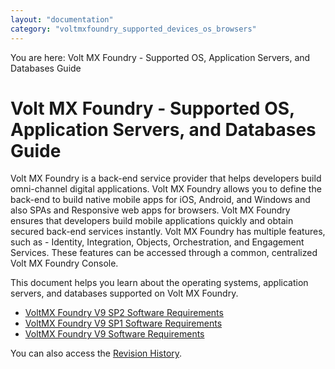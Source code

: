```yaml
---
layout: "documentation"
category: "voltmxfoundry_supported_devices_os_browsers"
---
```

                            

You are here: Volt MX Foundry - Supported OS, Application Servers, and Databases Guide

Volt MX  Foundry - Supported OS, Application Servers, and Databases Guide
=======================================================================

Volt MX  Foundry is a back-end service provider that helps developers build omni-channel digital applications. Volt MX Foundry allows you to define the back-end to build native mobile apps for iOS, Android, and Windows and also SPAs and Responsive web apps for browsers. Volt MX Foundry ensures that developers build mobile applications quickly and obtain secured back-end services instantly. Volt MX Foundry has multiple features, such as - Identity, Integration, Objects, Orchestration, and Engagement Services. These features can be accessed through a common, centralized Volt MX Foundry Console.

This document helps you learn about the operating systems, application servers, and databases supported on Volt MX Foundry.

*   [VoltMX Foundry V9 SP2 Software Requirements](FoundryV9SP2.html)
*   [VoltMX Foundry V9 SP1 Software Requirements](FoundryV9SP1.html)
*   [VoltMX Foundry V9 Software Requirements](FoundryV9.html)

You can also access the [Revision History](homepage.html).
